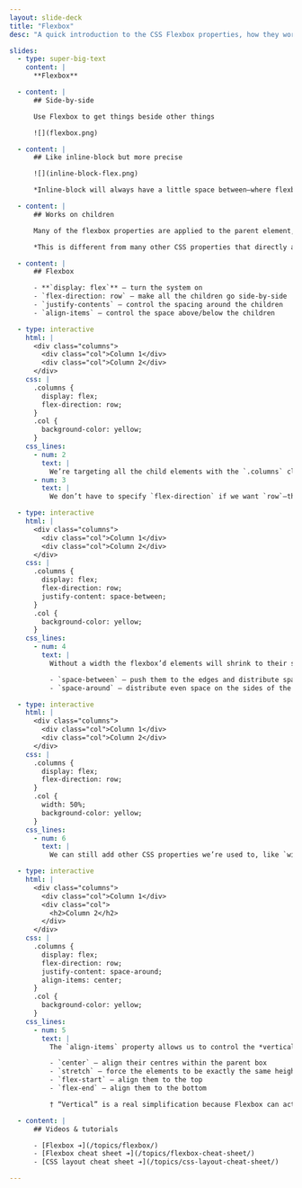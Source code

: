 ```yaml
---
layout: slide-deck
title: "Flexbox"
desc: "A quick introduction to the CSS Flexbox properties, how they work and what they do."

slides:
  - type: super-big-text
    content: |
      **Flexbox**

  - content: |
      ## Side-by-side

      Use Flexbox to get things beside other things

      ![](flexbox.png)

  - content: |
      ## Like inline-block but more precise

      ![](inline-block-flex.png)

      *Inline-block will always have a little space between—where flexboxes can touch.*

  - content: |
      ## Works on children

      Many of the flexbox properties are applied to the parent element, but affect the child elements.

      *This is different from many other CSS properties that directly affect the selected element.*

  - content: |
      ## Flexbox

      - **`display: flex`** — turn the system on
      - `flex-direction: row` — make all the children go side-by-side
      - `justify-contents` — control the spacing around the children
      - `align-items` — control the space above/below the children

  - type: interactive
    html: |
      <div class="columns">
        <div class="col">Column 1</div>
        <div class="col">Column 2</div>
      </div>
    css: |
      .columns {
        display: flex;
        flex-direction: row;
      }
      .col {
        background-color: yellow;
      }
    css_lines:
      - num: 2
        text: |
          We’re targeting all the child elements with the `.columns` class and applying a flexbox layout to them.
      - num: 3
        text: |
          We don’t have to specify `flex-direction` if we want `row`—that’s the default. I’ve added it here just be more explicit.

  - type: interactive
    html: |
      <div class="columns">
        <div class="col">Column 1</div>
        <div class="col">Column 2</div>
      </div>
    css: |
      .columns {
        display: flex;
        flex-direction: row;
        justify-content: space-between;
      }
      .col {
        background-color: yellow;
      }
    css_lines:
      - num: 4
        text: |
          Without a width the flexbox’d elements will shrink to their smallest size. We can control how they are arranged using the `justify-content` property.

          - `space-between` — push them to the edges and distribute space between them evenly
          - `space-around` — distribute even space on the sides of the boxes, meaning they will no longer touch the edges

  - type: interactive
    html: |
      <div class="columns">
        <div class="col">Column 1</div>
        <div class="col">Column 2</div>
      </div>
    css: |
      .columns {
        display: flex;
        flex-direction: row;
      }
      .col {
        width: 50%;
        background-color: yellow;
      }
    css_lines:
      - num: 6
        text: |
          We can still add other CSS properties we’re used to, like `width`, if we want to fill the elements inside the space.

  - type: interactive
    html: |
      <div class="columns">
        <div class="col">Column 1</div>
        <div class="col">
          <h2>Column 2</h2>
        </div>
      </div>
    css: |
      .columns {
        display: flex;
        flex-direction: row;
        justify-content: space-around;
        align-items: center;
      }
      .col {
        background-color: yellow;
      }
    css_lines:
      - num: 5
        text: |
          The `align-items` property allows us to control the *vertical†* alignment of the elements in a row.

          - `center` — align their centres within the parent box
          - `stretch` — force the elements to be exactly the same height
          - `flex-start` — align them to the top
          - `flex-end` — align them to the bottom

          † “Vertical” is a real simplification because Flexbox can actually work vertically too, so `align-items` technically works on the “cross axis” of the flex container. [Learn more about flexbox axes ➔](/topics/flexbox/#vertically-flexible--wrapping)

  - content: |
      ## Videos & tutorials

      - [Flexbox ➔](/topics/flexbox/)
      - [Flexbox cheat sheet ➔](/topics/flexbox-cheat-sheet/)
      - [CSS layout cheat sheet ➔](/topics/css-layout-cheat-sheet/)

---
```

